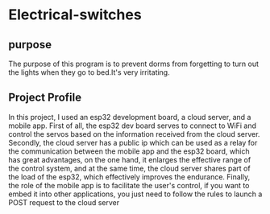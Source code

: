 # Electrical-switches
## purpose
The purpose of this program is to prevent dorms from forgetting to turn out the lights when they go to bed.It's very irritating.
## Project Profile
In this project, I used an esp32 development board, a cloud server, and a mobile app. First of all, the esp32 dev board serves to connect to WiFi and control the servos based on the information received from the cloud server. Secondly, the cloud server has a public ip which can be used as a relay for the communication between the mobile app and the esp32 board, which has great advantages, on the one hand, it enlarges the effective range of the control system, and at the same time, the cloud server shares part of the load of the esp32, which effectively improves the endurance. Finally, the role of the mobile app is to facilitate the user's control, if you want to embed it into other applications, you just need to follow the rules to launch a POST request to the cloud server
